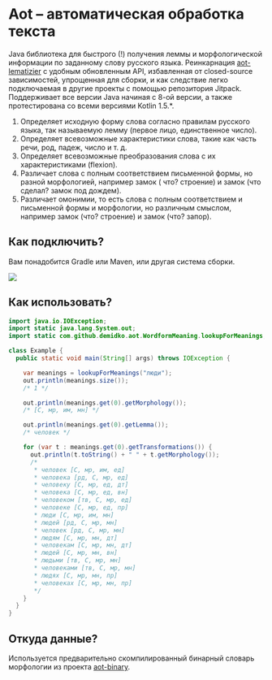 # Aot – автоматическая обработка текста

Java библиотека для быстрого (!) получения леммы и морфологической информации по заданному слову
русского языка. Реинкарнация [aot-lematizier](https://github.com/bazhenov/aot-lematizer) с удобным
обновленным API, избавленная от closed-source зависимостей, упрощенная для сборки, и как следствие
легко подключаемая в другие проекты с помощью репозитория Jitpack. Поддерживает все версии Java
начиная с 8-ой версии, а также протестирована со всеми версиями Kotlin 1.5.*.

1. Определяет исходную форму слова согласно правилам русского языка, так называемую лемму (первое
   лицо, единственное число).
2. Определяет всевозможные характеристики слова, такие как часть речи, род, падеж, число и т. д.
3. Определяет всевозможные преобразования слова с их характеристиками (flexion).
4. Различает слова с полным соответствием письменной формы, но разной морфологией, например замок (
   что? строение) и замок (что сделал? замок под дождем).
5. Различает омонимии, то есть слова с полным соответствием и письменной формы и морфологии, но
   различным смыслом, например замок (что? строение) и замок (что? запор).

## Как подключить?

Вам понадобится Gradle или Maven, или другая система сборки.

[![](https://jitpack.io/v/demidko/aot.svg)](https://jitpack.io/#demidko/aot)

## Как использовать?

```java
import java.io.IOException;
import static java.lang.System.out;
import static com.github.demidko.aot.WordformMeaning.lookupForMeanings;

class Example {
  public static void main(String[] args) throws IOException {

    var meanings = lookupForMeanings("люди");
    out.println(meanings.size());
    /* 1 */

    out.println(meanings.get(0).getMorphology());
    /* [С, мр, им, мн] */

    out.println(meanings.get(0).getLemma());
    /* человек */

    for (var t : meanings.get(0).getTransformations()) {
      out.println(t.toString() + " " + t.getMorphology());
      /*
       * человек [С, мр, им, ед]
       * человека [рд, С, мр, ед]
       * человеку [С, мр, ед, дт]
       * человека [С, мр, ед, вн]
       * человеком [тв, С, мр, ед]
       * человеке [С, мр, ед, пр]
       * люди [С, мр, им, мн]
       * людей [рд, С, мр, мн]
       * человек [рд, С, мр, мн]
       * людям [С, мр, мн, дт]
       * человекам [С, мр, мн, дт]
       * людей [С, мр, мн, вн]
       * людьми [тв, С, мр, мн]
       * человеками [тв, С, мр, мн]
       * людях [С, мр, мн, пр]
       * человеках [С, мр, мн, пр]
       */
    }
  }
}
```

## Откуда данные?

Используется предварительно скомпилированный бинарный словарь морфологии из
проекта [aot-binary](https://github.com/demidko/aot-binary).








